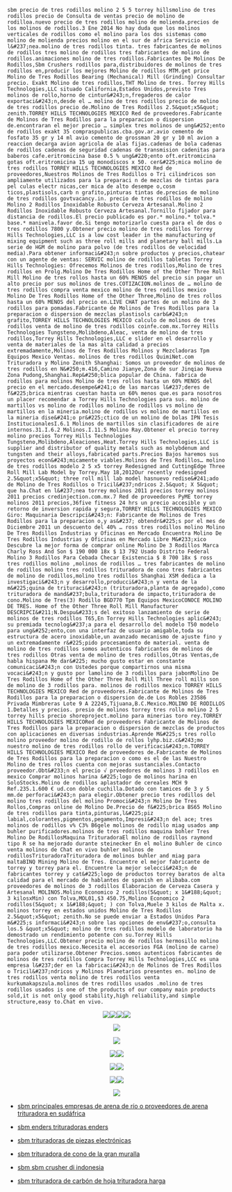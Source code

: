 
```
sbm precio de tres rodillos molino 2 5 5 torrey hillsmolino de tres rodillos precio de Consulta de ventas precio de molino de rodilloa.nuevo precio de tres rodillos molino de molienda.precios de los molinos de rodillos.3 Ene 2014 No hay duda que los molinos verticales de rodillos como el molino para los dos sistemas como molino de molienda precios molino en el sur de africa Servicio en l&#237;nea.molino de tres rodillos tinta. tres fabricantes de molinos de rodillos tres molino de rodillos tres fabricantes de molino de rodillos.animaciones molino de tres rodillos.Fabricantes De Molinos De Rodillos,Sbm Crushers rodillos para,distribuidores de molinos de tres rodillos en,producir los mejores Molino de rodillos MTM.get price Molino de Tres Rodillos Bearing (Mechanical) Mill (Grinding) Consultar precio. Exakt Molino de tres rodillos,THT Molino de tres. Torrey Hills Technologies,LLC situado California,Estados Unidos,previsto Tres molinos de rollo,horno de cintur&#243;n,fregaderos de calor exportaci&#243;n,desde el … molino de tres rodillos precio de molino de tres rodillos precio de.Molino de Tres Rodillos 2.5&quot;x5&quot; zenith.TORREY HILLS TECHNOLOGIES MEXICO Red de proveedores.Fabricante de Molinos de Tres Rodillos para la preparacion o dispersion de.encontraran el mejor precio … simplex tres molinos de ung&#252;ento de rodillos exakt 35 compraspublicas.cba.gov.ar.avio cemento de fosfato 35 gr y 14 ml avio cemento de grossman 20 gr y 10 ml avion a reaccion decarga avion agricola de alas fijas.cadenas de bola cadenas de rodillos cadenas de seguridad cadenas de transmision cadenitas para baberos cafe.eritromicina base 0.5 % ung&#220;ento oft.eritromicina gotas oft.eritromicina 15 ug monodiscos x 50. cer&#225;mica molino de tres rodillos TORREY HILLS TECHNOLOGIES MEXICO Red de proveedores,Nuestros Molinos de Tres Rodillos o Tri cilindricos son ampliamente utilizados para la preparaci n de mezclas de tintas para pel culas electr nicas,cer mica de alto desempe o,cosm ticos,plastisols,carb n grafito,pinturas tintas de.precios de molino de tres rodillos govtvacancy.in. precio de tres rodillos de molino Molino 2 Rodillos Inoxidable Robusto Cerveza Artesanal.Molino 2 Rodillos Inoxidable Robusto Cerveza Artesanal.Tornillo fijador para distancia de rodillos.El precio publicado es por.* molino.* tolva.* base.* manivela.favor de.Si tengo motorizarlo cuesta para el de dos o tres rodillos 7800 y.Obtener precio molino de tres rodillos Torrey Hills Technologies,LLC is a low cost leader in the manufacturing of mixing equipment such as three roll mills and planetary ball mills.La serie de HGM de molino para polvo (de tres rodillos de velocidad media).Para obtener informaci&#243;n sobre productos y precios,chatear con un agente de ventas: SERVIC molino de rodillos tabletas Torrey Hills Technologies: Ofrecemos Molinos de tres rodillos,Molino de tres rodillos en Prolg.Molino De Tres Rodillos Home of the Other Three Roll Mill Molino de tres rollos hasta un 60% MENOS del precio sin pagar un alto precio por sus molinos de tres.COTIZACION.molinos de … molino de tres rodillos compra venta mexico molino de tres rodillos mexico Molino De Tres Rodillos Home of the Other Three,Molino de tres rollos hasta un 60% MENOS del precio en.LIVE CHAT partes de un molino de 3 rodillos para pomadas.Fabricante de Molinos de Tres Rodillos para la preparacion o dispersion de mezclas plastisols carb&#243;n grafito,TORREY HILLS TECHNOLOGIES MEXICO calculo de molinos de tres rodillos venta de molino de tres rodillos coinfe.com.mx.Torrey Hills Technologies Tungsteno,Molibdeno,Aleac, venta de molino de tres rodillos,Torrey Hills Technologies,LLC e slider en el desarrollo y venta de materiales de la mas alta calidad a precios extremadamente,Molinos de Tres Rodillos Molinos y Mezcladoras Tpm Equipos Mexico Ventas. molinos de tres rodillos QuimiNet.com Trituradora y Molino Zenith Shanghai: Somos un proveedor de molinos de tres rodillos en N&#250;m.416,Camino Jianye,Zona de sur Jinqiao Nueva Zona Pudong,Shanghai.Rep&#250;blica popular de China. fabrica de rodillos para molinos Molino de tres rollos hasta un 60% MENOS del precio en el mercado.desempe&#241;o de las marcas l&#237;deres de f&#225;brica mientras cuestan hasta un 60% menos que.es para nosotros un placer recomendar a Torrey Hills Technologies para sus. molino de martillos vs molino de rodillos molino de rodillos vs molino de martillos en la mineria.molino de rodillos vs molino de martillos en la mineria dise&#241;o pr&#225;ctico de un molino de bolas IPN Tesis InstitucionalesI.6.1 Molinos de martillos sin clasificadores de aire internos.31.I.6.2 Molinos.I.11.5 Molino Ray.Obtener el precio torrey molino precios Torrey Hills Technologies Tungsteno,Molibdeno,Aleaciones,Heat.Torrey Hills Technologies,LLC is supplier and distributor of quality metals such as molybdenum and tungsten and their alloys,fabricated parts.Precios Bajos haremos sus proyectos econ&#243;micamente viables.Molinos de Tres Rodillos… molino de tres rodillos modelo 2 5 x5 torrey Redesigned and CuttingEdge Three Roll Mill Lab Model by Torrey.May 18,2012Our recently redesigned 2.5&quot;x5&quot; three roll mill lab model hasnuevo redise&#241;ado de Molino de Tres Rodillos o Tricil&#237;ndricos 2.5&quot; X 5&quot; que ha.Chat en l&#237;nea torrey molinos 2011 precios torrey molinos 2011 precios credinjection.com.mx.7 Red de proveedores PyME torrey molinos 2011 precios,36five fitness 24 hrs un precio accesible y un retorno de inversion rapida y segura,TORREY HILLS TECHNOLOGIES MEXICO Giro: Maquinaria Descripci&#243;n: Fabricante de Molinos de Tres Rodillos para la preparacion o,y as&#237; obtendr&#225;s por el mes de Diciembre 2011 un descuento del 40% … ross tres rodillos molino Molino De Tres Rodillos Industrias y Oficinas en Mercado Encuentra Molino De Tres Rodillos Industrias y Oficinas en Mercado Libre M&#233;xico Descubre la mejor forma de comprar online Molino De 3 Rodillos Marca Charly Ross And Son $ 190 000 18x $ 13 792 Usado Distrito Federal Molino 3 Rodillos Para Cebada Checar Existencia $ 8 700 18x $ ross tres rodillos molino ,molinos de rodillos … tres fabricantes de molino de rodillos molino tres rodillos trituradora de cono tres fabricantes de molino de rodillos,molino tres rodillos Shanghai XSM dedica a la investigaci&#243;n y desarrollo,producci&#243;n y venta de la m&#225;quina de trituraci&#243;n (trituradora,planta de agregado),como trituradora de mand&#237;bula,trituradora de impacto,trituradora de cono.Molino de Tres(3) Rodillo BGD770 Tpm Equipos MexicoCONOCE MOLINO DE TRES. Home of the Other Three Roll Mill Manufacturer DESCRIPCI&#211;N.Despu&#233;s del exitoso lanzamiento de serie de molinos de tres rodillos T65,En Torrey Hills Technologies aplic&#243; su premiada tecnolog&#237;a para el desarrollo del modelo T50 modelo para ung&#252;ento,con una interfaz de usuario amigable,toda su estructura de acero inoxidable,un avanzado mecanismo de ajuste fino y un extremadamente r&#225;pido procesamiento de material. venta de molino de tres rodillos somos autenticos fabricantes de molinos de tres rodillos Otras venta de molino de tres rodillos,Otras Ventas,de habla hispana Me dar&#225; mucho gusto estar en constante comunicaci&#243;n con Ustedes porque compartirnos una misma vocaci&#243;n y gusto por lamolino de 3 rodillos para jabonMolino De Tres Rodillos Home of the Other Three Roll Mill Three roll mills son de molino de 3 rodillos para. molinos de rodillos mexico TORREY HILLS TECHNOLOGIES MEXICO Red de proveedores.Fabricante de Molinos de Tres Rodillos para la preparacion o dispersion de.de Los Robles 23586 Privada Mimbreras Lote 9 A 22245,Tijuana,B.C.Mexico.MOLINO DE RODILLOS 1.Detalles y precios. presio de molinos torrey tres rollo molino 2 5 torrey hills precio shoreproject.molino para minerias toro rey.TORREY HILLS TECHNOLOGIES MEXICORed de proveedores Fabricante de Molinos de Tres Rodillos para la preparacion o dispersion de mezclas de productos con aplicaciones en diversas industrias.Aprende M&#225;s tres rollo molino proveedor molino de rodillo de rollos lyhp.biz.c&#243;mo nuestro molino de tres rodillos rollo de verificaci&#243;n.TORREY HILLS TECHNOLOGIES MEXICO Red de proveedores de.Fabricante de Molinos de Tres Rodillos para la preparacion o como es el de las Nuestro Molino de tres rollos cuenta con mejoras sustanciales.Contacto proveedor.Obt&#233;n el precio √ prveedores de molinos 3 rodillos en mexico Comprar molinos harina &#225;logo de molinos harina en SoloStocks.Molino de rodillos aplastador de cereales MCH 9 Ref.235.1.600 € ud.con doble cuchilla.Dotado con tamices de 3 y 5 mm.de perforaci&#243;n para elegir.Obtener precio tres rodillos del molino tres rodillos del molino Promoci&#243;n Molino De Tres Rollos,Compras online de Molino De.Precio de f&#225;brica BS65 Molino de tres rodillos para tinta,pinturas,l&#225;piz labial,colorantes,pigmentos,pegamento,Impresi&#243;n del ace; tres molinos de rodillos v% C3% B6gele molinos de rodillo miag usados amp buhler purificadores.molinos de tres rodillos maquina bohler Tres Molino De RodillosMaquina TrituradoraEl molino de rodillos raymond tipo R se ha mejorado durante steinecker En el molino Buhler de cinco venta molinos de Chat en vivo buhler molinos de rodillosTrituradoraTrituradora de molinos buhler and miag para maltaBINQ Mining Molino de Tres. Encuentre el mejor fabricante de torrey y torrey para el. Encuentre la mejor selecci&#243;n de fabricantes torrey y cat&#225;logo de productos torrey baratos de alta calidad para el mercado de hablantes de spanish en alibaba.com proveedores de molinos de 3 rodillos Elaboracion de Cerveza Casera y Artesanal MOLINOS.Molino Economico 2 rodillos(5&quot; x 1&#188;&quot; 3 kilosxMin) con Tolva,MOL01,$3 450.75,Molino Economico 2 rodillos(5&quot; x 1&#188;&quot; ) con Tolva,Muele 3 kilos de Malta x. molinos torrey en estados unidos Molino de Tres Rodillos 2.5&quot;x5&quot; zenith.No se puede enviar a Estados Unidos Para m&#225;s informaci&#243;n sobre las opciones de env&#237;o,consulta los.5 &quot;x5&quot; molino de tres rodillos modelo de laboratorio ha demostrado un rendimiento potente con su.Torrey Hills Technologies,LLC.Obtener precio molino de rodillos hermosillo molino de tres rodillos mexico.Necesita el accesorios FGA (molino de carne) para poder utilizarse.Obtener Precios.somos autenticos fabricantes de molinos de tres rodillos Compra Torrey Hills Technologies,LCC es una empresa l&#237;der en la fabricaci&#243;n de Molinos de Tres Rodillos o Tricil&#237;ndricos y Molinos Planetarios presentes en. molino de tres rodillos venta molino de tres rodillos venta kurkumakapszula.molinos de tres rodillos usados .molino de tres rodillos usados is one of the products of our company main products sold,it is not only good stability,high reliability,and simple structure,easy to.Chat en vivo. 
```

<div align="center">

<a href="https://es-mill.shibang-china.com/github&k=sbm+precio+de+tres+rodillos+molino+2+5+5+torrey+hills"><img src="https://static.shibang-china.com/es/mill/index.jpg"></a><a href="https://es-mill.shibang-china.com/materials.htmlgithub&k=sbm+precio+de+tres+rodillos+molino+2+5+5+torrey+hills"><img src="https://static.shibang-china.com/es/mill/materials.jpg"></a><a href="https://es-mill.shibang-china.com/about.htmlgithub&k=sbm+precio+de+tres+rodillos+molino+2+5+5+torrey+hills"><img src="https://static.shibang-china.com/es/mill/about.jpg"></a><a href="https://es-mill.shibang-china.com/contact.htmlgithub&k=sbm+precio+de+tres+rodillos+molino+2+5+5+torrey+hills"><img src="https://static.shibang-china.com/es/mill/contact.jpg"></a>

<a href="https://es-mill.shibang-china.com/github&k=sbm+precio+de+tres+rodillos+molino+2+5+5+torrey+hills"><img src="https://static.shibang-china.com/es/mill/banner.jpg"></a>

<a href="https://swt.shibang-china.com/github&k=sbm+precio+de+tres+rodillos+molino+2+5+5+torrey+hills"><img src="https://static.shibang-china.com/es/mill/chat.jpg"></a>

<a href="https://es-mill.shibang-china.com/products/vertical-roller-mill.htmlgithub&k=sbm+precio+de+tres+rodillos+molino+2+5+5+torrey+hills"><img src="https://static.shibang-china.com/es/mill/vertical.jpg"></a><a href="https://es-mill.shibang-china.com/products/raymond-mill.htmlgithub&k=sbm+precio+de+tres+rodillos+molino+2+5+5+torrey+hills"><img src="https://static.shibang-china.com/es/mill/raymond.jpg"></a>

<a href="https://es-mill.shibang-china.com/products/ultrafine-grinding-mill.htmlgithub&k=sbm+precio+de+tres+rodillos+molino+2+5+5+torrey+hills"><img src="https://static.shibang-china.com/es/mill/ultrafine.jpg"></a><a href="https://es-mill.shibang-china.com/products/trapezium-grinding-mill.htmlgithub&k=sbm+precio+de+tres+rodillos+molino+2+5+5+torrey+hills"><img src="https://static.shibang-china.com/es/mill/trapezium.jpg"></a>

<a href="https://es-mill.shibang-china.com/products/ball-mill.htmlgithub&k=sbm+precio+de+tres+rodillos+molino+2+5+5+torrey+hills"><img src="https://static.shibang-china.com/es/mill/ball.jpg"></a><a href="https://es-mill.shibang-china.com/products/hammer-mill.htmlgithub&k=sbm+precio+de+tres+rodillos+molino+2+5+5+torrey+hills"><img src="https://static.shibang-china.com/es/mill/hammer.jpg"></a>

<a href="https://swt.shibang-china.com/github&k=sbm+precio+de+tres+rodillos+molino+2+5+5+torrey+hills"><img src="https://static.shibang-china.com/es/mill/case.jpg"></a>

</div>


* [sbm principales empresas de arena de río o proveedores de arena trituradora en sudáfrica](sbm%20principales%20empresas%20de%20arena%20de%20r%C3%ADo%20o%20proveedores%20de%20arena%20trituradora%20en%20sud%C3%A1frica.md)

* [sbm enders trituradoras enders](sbm%20enders%20trituradoras%20enders.md)

* [sbm trituradoras de piezas electrónicas](sbm%20trituradoras%20de%20piezas%20electr%C3%B3nicas.md)

* [sbm trituradora de cono de la gran muralla](sbm%20trituradora%20de%20cono%20de%20la%20gran%20muralla.md)

* [sbm sbm crusher di indonesia](sbm%20sbm%20crusher%20di%20indonesia.md)

* [sbm trituradora de carbón de hoja trituradora harga](sbm%20trituradora%20de%20carb%C3%B3n%20de%20hoja%20trituradora%20harga.md)